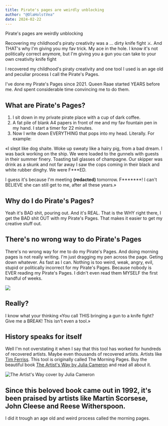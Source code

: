 ```yaml
---
title: Pirate's pages are weirdly unblocking
author: "@OlaHolstVea"
date: 2024-02-22
---
```




Pirate's pages are weirdly unblocking


Recovering my childhood's piraty creativity was a ... dirty knife fight ⚔️. And THAT's why I'm giving you my fav trick. My ace in the hole. I know it's not politically correct anymore, but I'm giving you a gun you can take to your own creativity knife fight

I recovered my childhood's piraty creativity and one tool I used is an age old and peculiar process I call the Pirate's Pages.

I've done my Pirate's Pages since 2021.
Queen Raae started YEARS before me. And spent considerable time convincing me to do them.

## What are Pirate's Pages?

1. I sit down in my private pirate place with a cup of dark coffee.
2. A fat pile of blank A4 papers in front of me and my fav fountain pen in my hand. I start a timer for 22 minutes.
3. Now I write down EVERYTHING that pops into my head. Literally. For example:

«I slept like dog shaite. Woke up sweaty like a hairy pig, from a bad dream. I was back working on the ship. We were loaded to the gunnels with guests in their summer finery. Toasting tall glasses of champagne. Our skipper was drink as a skunk and not far away I saw the cops coming in their black and white rubber dinghy. We were F***ED.

I guess it's because I'm meeting **(redacted)** tomorrow. F*******! I can't BELIEVE she can still get to me, after all these years.»

## Why do I do Pirate's Pages?

Yeah it's BAD shit, pouring out. And it's REAL. That is the  WHY right there, I get the BAD shit OUT with my Pirate's Pages. That makes it easier to get my creative stuff out.

## There's no wrong way to do Pirate's Pages

There's no wrong way for me to do my Pirate's Pages. And doing morning pages is not really writing. I'm just dragging my pen across the page. Geting down whatever. As fast as I can. Nothing is too weird, weak, angry, evil, stupid or politically incorrect for my Pirate's Pages. Because nobody is EVER reading my Pirate's Pages. I didn't even read them MYSELF the first handful of weeks.

![](https://slack-files.com/T0EVBNF70-F06M4PUFR8V-750b9bcdf3)

## Really?

I know what your thinking «You call THIS bringing a gun to a knife fight? Give me a BREAK! This isn't even a tool.»

## History speaks for itself

Well I'm not overstating it when I say that this tool has worked for hundreds of recovered artists. Maybe even thousands of recovered artists. Artists like [Tim Ferriss](https://tim.blog/2015/01/15/morning-pages/). This tool is originally called The Morning Pages. Buy the beautiful book [The Artist's Way by Julia Cameron](https://www.amazon.com/Artists-Way-Spiritual-Higher-Creativity-ebook/dp/B083X758NX/) and read all about it.

![The Artist's Way cover by Julia Cameron](https://m.media-amazon.com/images/I/81bwx11MQQL._SL1500_.jpg)

Since this beloved book came out in 1992, it's been praised by artists like Martin Scorsese, John Cleese and Reese Witherspoon.
-----


I did it trough an age old and weird process called the morning pages.
